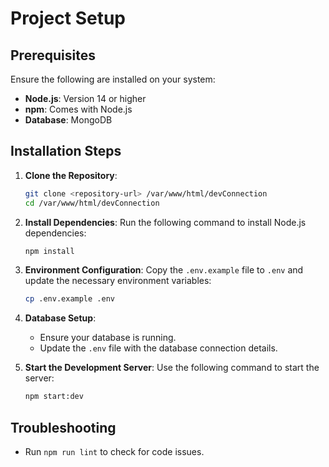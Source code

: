 # Project Setup

## Prerequisites
Ensure the following are installed on your system:
- **Node.js**: Version 14 or higher
- **npm**: Comes with Node.js
- **Database**: MongoDB 

## Installation Steps
1. **Clone the Repository**:
    ```bash
    git clone <repository-url> /var/www/html/devConnection
    cd /var/www/html/devConnection
    ```

2. **Install Dependencies**:
    Run the following command to install Node.js dependencies:
    ```bash
    npm install
    ```

3. **Environment Configuration**:
    Copy the `.env.example` file to `.env` and update the necessary environment variables:
    ```bash
    cp .env.example .env
    ```

4. **Database Setup**:
    - Ensure your database is running.
    - Update the `.env` file with the database connection details.

5. **Start the Development Server**:
    Use the following command to start the server:
    ```bash
    npm start:dev
    ```

## Troubleshooting
- Run `npm run lint` to check for code issues.
